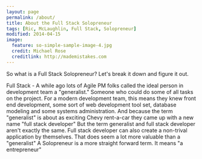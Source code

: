 ```yaml
---
layout: page
permalink: /about/
title: About the Full Stack Solopreneur
tags: [Ric, McLaughlin, Full Stack, Solopreneur]
modified: 2014-04-15
image:
  feature: so-simple-sample-image-4.jpg
  credit: Michael Rose
  creditlink: http://mademistakes.com
---
```

So what is a Full Stack Solopreneur? Let's break it down and figure it out.

Full Stack - A while ago lots of Agile PM folks called the ideal person in development team a "generalist." Someone who could do some of all tasks on the project. For a modern development team, this means they knew front end development, some sort of web development tool set, database modeling and some systems administration. And because the term "generalist" is about as exciting Chevy rent-a-car they came up with a new name "full stack developer"
But the term generalist and full stack developer aren't exactly the same. Full stack developer can also create a non-trival application by themselves. That does seem a lot more valuable than a "generalist"
A Solopreneur is a more straight forward term. It means "a entrepreneur"
